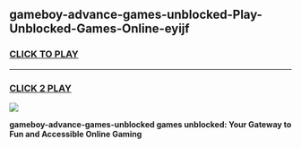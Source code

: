 
## gameboy-advance-games-unblocked-Play-Unblocked-Games-Online-eyijf
<h3>
<a href="https://premium76.site?title=gameboy-advance-games-unblocked&ref=25A">CLICK TO PLAY</a></h3>
<hr>

<h3>
<a href="https://premium76.site?title=gameboy-advance-games-unblocked&ref=25A">CLICK 2 PLAY</a>
  
</h3>

<a href="https://premium76.site?title=gameboy-advance-games-unblocked&ref=25A"><img src="https://clearcache.store/games.png"></a>


**gameboy-advance-games-unblocked games unblocked: Your Gateway to Fun and Accessible Online Gaming**
